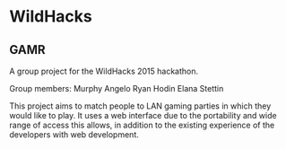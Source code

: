 # WildHacks
## GAMR
A group project for the WildHacks 2015 hackathon.

Group members:
  Murphy Angelo
  Ryan Hodin
  Elana Stettin


This project aims to match people to LAN gaming parties in which they would like to play. It uses a web interface due to the portability and wide range of access this allows, in addition to the existing experience of the developers with web development.